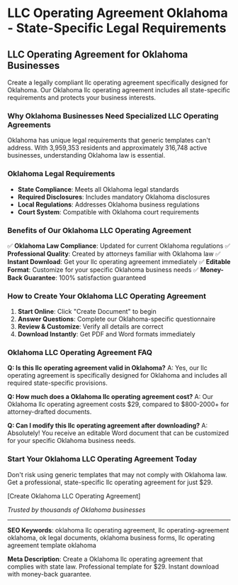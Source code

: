 # LLC Operating Agreement Oklahoma - State-Specific Legal Requirements

## LLC Operating Agreement for Oklahoma Businesses

Create a legally compliant llc operating agreement specifically designed for Oklahoma. Our Oklahoma llc operating agreement includes all state-specific requirements and protects your business interests.

### Why Oklahoma Businesses Need Specialized LLC Operating Agreements

Oklahoma has unique legal requirements that generic templates can't address. With 3,959,353 residents and approximately 316,748 active businesses, understanding Oklahoma law is essential.

### Oklahoma Legal Requirements

- **State Compliance**: Meets all Oklahoma legal standards
- **Required Disclosures**: Includes mandatory Oklahoma disclosures
- **Local Regulations**: Addresses Oklahoma business regulations
- **Court System**: Compatible with Oklahoma court requirements

### Benefits of Our Oklahoma LLC Operating Agreement

✅ **Oklahoma Law Compliance**: Updated for current Oklahoma regulations
✅ **Professional Quality**: Created by attorneys familiar with Oklahoma law
✅ **Instant Download**: Get your llc operating agreement immediately
✅ **Editable Format**: Customize for your specific Oklahoma business needs
✅ **Money-Back Guarantee**: 100% satisfaction guaranteed

### How to Create Your Oklahoma LLC Operating Agreement

1. **Start Online**: Click "Create Document" to begin
2. **Answer Questions**: Complete our Oklahoma-specific questionnaire
3. **Review & Customize**: Verify all details are correct
4. **Download Instantly**: Get PDF and Word formats immediately

### Oklahoma LLC Operating Agreement FAQ

**Q: Is this llc operating agreement valid in Oklahoma?**
A: Yes, our llc operating agreement is specifically designed for Oklahoma and includes all required state-specific provisions.

**Q: How much does a Oklahoma llc operating agreement cost?**
A: Our Oklahoma llc operating agreement costs $29, compared to $800-2000+ for attorney-drafted documents.

**Q: Can I modify this llc operating agreement after downloading?**
A: Absolutely! You receive an editable Word document that can be customized for your specific Oklahoma business needs.

### Start Your Oklahoma LLC Operating Agreement Today

Don't risk using generic templates that may not comply with Oklahoma law. Get a professional, state-specific llc operating agreement for just $29.

[Create Oklahoma LLC Operating Agreement]

_Trusted by thousands of Oklahoma businesses_

---

**SEO Keywords**: oklahoma llc operating agreement, llc operating-agreement oklahoma, ok legal documents, oklahoma business forms, llc operating agreement template oklahoma

**Meta Description**: Create a Oklahoma llc operating agreement that complies with state law. Professional template for $29. Instant download with money-back guarantee.
